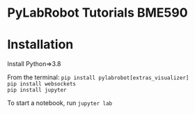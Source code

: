 # PyLabRobot Tutorials BME590

# Installation

Install Python=>3.8



From the terminal:
`pip install pylabrobot[extras_visualizer]`</br>
`pip install websockets`</br>
`pip install jupyter`</br>

To start a notebook, run
`jupyter lab`</br>
